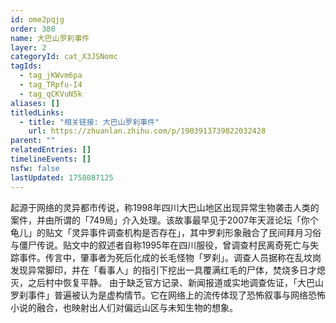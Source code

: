 ```yaml
---
id: ome2pqjg
order: 380
name: 大巴山罗刹事件
layer: 2
categoryId: cat_X3JSNomc
tagIds:
  - tag_jKWvm6pa
  - tag_TRpfu-I4
  - tag_qCKVuN5k
aliases: []
titledLinks:
  - title: "相关链接: 大巴山罗刹事件"
    url: https://zhuanlan.zhihu.com/p/1903913739822032428
parent: ""
relatedEntries: []
timelineEvents: []
nsfw: false
lastUpdated: 1758087125
---
```


起源于网络的灵异都市传说，称1998年四川大巴山地区出现异常生物袭击人类的案件，并由所谓的「749局」介入处理。该故事最早见于2007年天涯论坛「你个龟儿」的贴文「灵异事件调查机构是否存在」，其中罗刹形象融合了民间拜月习俗与僵尸传说。贴文中的叙述者自称1995年在四川服役，曾调查村民离奇死亡与失踪事件。传言中，肇事者为死后化成的长毛怪物「罗刹」。调查人员据称在乱坟岗发现异常脚印，并在「看事人」的指引下挖出一具覆满红毛的尸体，焚烧多日才熄灭，之后村中恢复平静。  由于缺乏官方记录、新闻报道或实地调查佐证，「大巴山罗刹事件」普遍被认为是虚构情节。它在网络上的流传体现了恐怖叙事与网络恐怖小说的融合，也映射出人们对偏远山区与未知生物的想象。